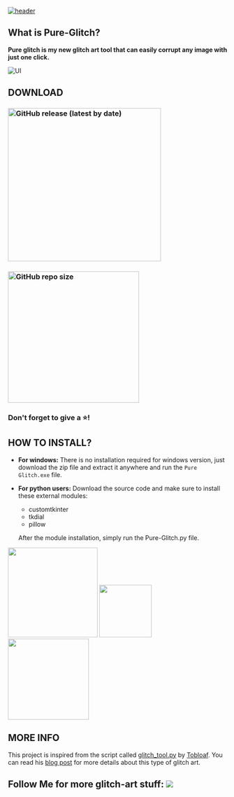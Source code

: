 [![header](https://capsule-render.vercel.app/api?type=cylinder&color=timeGradient&section=header&text=PURE-GLITCH&fontSize=90&animation=fadeIn)](https://github.com/Akascape/Pure-Glitch)

## What is Pure-Glitch?
**Pure glitch is my new glitch art tool that can easily corrupt any image with just one click.**

![UI](https://user-images.githubusercontent.com/89206401/192693492-cdb2cd6d-5c92-45b8-9ea9-67f264b1d6d6.png)

## DOWNLOAD

### [<img alt="GitHub release (latest by date)" src="https://img.shields.io/github/v/release/Akascape/Pure-Glitch?display_name=release&label=Windows&logo=Windows&logoColor=019df4&style=for-the-badge" width="350">](https://github.com/Akascape/Pure-Glitch/releases/download/Executables/Pure-Glitch_win64.zip)
### [<img alt="GitHub repo size" src="https://img.shields.io/github/repo-size/Akascape/Pure-Glitch?color=9508e2&label=Source%20Code&logo=Python&logoColor=yellow&style=for-the-badge"  width="300">](https://github.com/Akascape/Pure-Glitch/archive/refs/heads/main.zip)
### Don't forget to give a ⭐!

## HOW TO INSTALL?
- **For windows:** There is no installation required for windows version, just download the zip file and extract it anywhere and run the `Pure Glitch.exe` file.
- **For python users:** Download the source code and make sure to install these external modules:
   * customtkinter
   * tkdial
   * pillow

    After the module installation, simply run the Pure-Glitch.py file.

[<img src="https://img.shields.io/badge/DOCUMENTATION-informational?&color=orange&style=for-the-badge" width="205">](https://github.com/Akascape/Pure-Glitch/wiki) [<img src="https://img.shields.io/badge/GALLERY-informational?&color=green&style=for-the-badge" width="120">](https://github.com/Akascape/Pure-Glitch/blob/Gallery/GALLERY.md)  [<img src="https://img.shields.io/badge/LICENSE-MIT-informational?&color=yellow&style=for-the-badge" width="185">](https://github.com/Akascape/Pure-Glitch/blob/main/LICENSE)


## MORE INFO

This project is inspired from the script called [glitch_tool.py](https://github.com/tobloef/glitch-tool) by [Tobloaf](https://github.com/tobloef).
You can read his [blog post](https://tobloef.com/fun/glitch-art) for more details about this type of glitch art.

## Follow Me for more glitch-art stuff: [<img src="https://img.shields.io/badge/-Akascape-informational?style=flat&logo=github&logoColor=black&color=grey">](https://github.com/Akascape)
